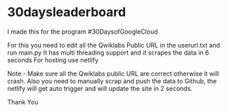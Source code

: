 # 30daysleaderboard

I made this for the program #30DaysofGoogleCloud

For this you need to edit all the Qwiklabs Public URL  in the userurl.txt and run main.py
It has multi threading support and it scrapes the data in 6 seconds
For hosting use netlify

Note - Make sure all the Qwiklabs public URL are correct otherwise it will crash.
Also you need to manually scrap and push the data to Github, the netlify will get auto trigger and will update the site in 2 seconds.

Thank You
